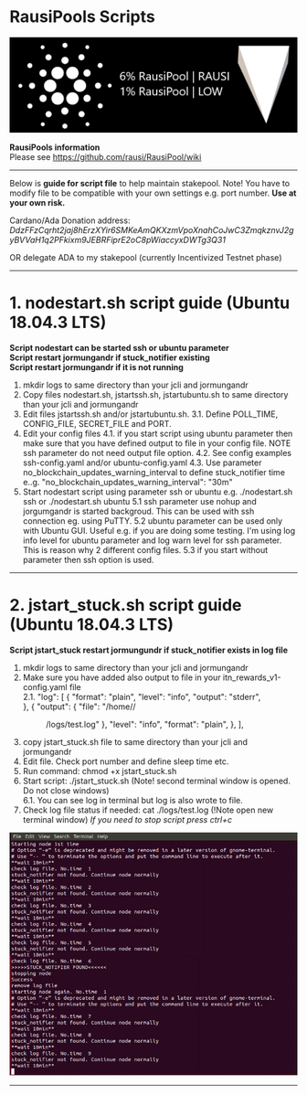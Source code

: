 # RausiPools Scripts
![Distribution](https://github.com/rausi/RausiPool/blob/master/RausiPoolNew.png)

**RausiPools information**<br>
Please see https://github.com/rausi/RausiPool/wiki

---
Below is **guide for script file** to help maintain stakepool. Note! You have to modify file to be compatible with your own settings e.g. port number. **Use at your own risk.**

Cardano/Ada Donation address: _DdzFFzCqrht2jaj8hErzXYir6SMKeAmQKXzmVpoXnahCoJwC3ZmqkznvJ2gyBVVaH1q2PFkixm9JEBRFiprE2oC8pWiaccyxDWTg3Q31_

OR delegate ADA to my stakepool (currently Incentivized Testnet phase)
***
# 1. nodestart.sh script guide (Ubuntu 18.04.3 LTS)
**Script nodestart can be started ssh or ubuntu parameter**<br>
**Script restart jormungandr if stuck_notifier existing**<br>
**Script restart jormungandr if it is not running**<br>
1. mkdir logs to same directory than your jcli and jormungandr 
2. Copy files nodestart.sh, jstartssh.sh, jstartubuntu.sh to same directory than your jcli and jormungandr
3. Edit files jstartssh.sh and/or jstartubuntu.sh. 
  3.1. Define POLL_TIME, CONFIG_FILE, SECRET_FILE and PORT.
4. Edit your config files
  4.1. if you start script using ubuntu parameter then make sure that you have defined output to file in your config file. NOTE ssh parameter do not need output file option. 
  4.2. See config examples ssh-config.yaml and/or ubuntu-config.yaml
  4.3. Use parameter no_blockchain_updates_warning_interval to define stuck_notifier time e..g. "no_blockchain_updates_warning_interval": "30m"
5. Start nodestart script using parameter ssh or ubuntu e.g. ./nodestart.sh ssh or ./nodestart.sh ubuntu
  5.1 ssh parameter use nohup and jorgumgandr is started backgroud. This can be used with ssh connection eg. using PuTTY.
  5.2 ubuntu parameter can be used only with Ubuntu GUI. Useful e.g. if you are doing some testing. I'm using log info level for ubuntu parameter and log warn level for ssh parameter. This is reason why 2 different config files.
  5.3 if you start without parameter then ssh option is used.
  
---
# 2. jstart_stuck.sh script guide (Ubuntu 18.04.3 LTS)
**Script jstart_stuck restart jormungundr if stuck_notifier exists in log file**
1. mkdir logs to same directory than your jcli and jormungandr
2. Make sure you have added also output to file in your itn_rewards_v1-config.yaml file<br>
  2.1. "log": [
    {
      "format": "plain",
      "level": "info",
      "output": "stderr",   
    },
    {
      "output": {
        "file": "/home/<username>/<dir>/logs/test.log"
        },
      "level": "info",
      "format": "plain",
    },
  ],
3. copy jstart_stuck.sh file to same directory than your jcli and jormungandr
4. Edit file. Check port number and define sleep time etc.
5. Run command: chmod +x jstart_stuck.sh
6. Start script: ./jstart_stuck.sh (Note! second terminal window is opened. Do not close windows)<br>
  6.1. You can see log in terminal but log is also wrote to file.
7. Check log file status if needed: cat ./logs/test.log (!Note open new terminal window)
_If you need to stop script press ctrl+c_

![Distribution](https://github.com/rausi/RausiPool/blob/master/stuck_notifier.png)

---
